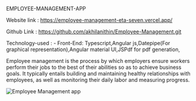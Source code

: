 EMPLOYEE-MANAGEMENT-APP



Website link   :  https://employee-management-eta-seven.vercel.app/

Github Link   :  https://github.com/akhilanithin/Employee-Management.git

Technology-used :
	- Front-End: Typescript,Angular js,Datepipe(For graphical representation),Angular material UI,JSPdf for pdf generation,

Employee management is the process by which employers ensure workers perform their jobs to the best of their abilities so as to achieve business goals. It typically entails building and maintaining healthy relationships with employees, as well as monitoring their daily labor and measuring progress.

![Employee Management app](https://github.com/akhilanithin/Employee-Management/assets/122517142/48161164-d18b-4598-9ea0-98aa26cf2fd9)


